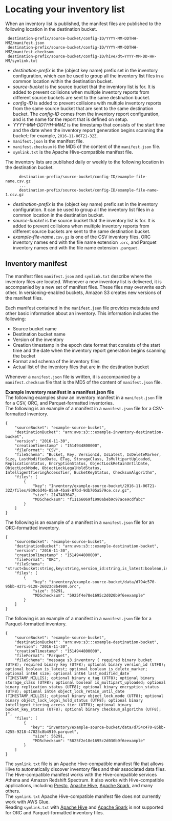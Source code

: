 # Locating your inventory list<a name="storage-inventory-location"></a>

When an inventory list is published, the manifest files are published to the following location in the destination bucket\.

```
 destination-prefix/source-bucket/config-ID/YYYY-MM-DDTHH-MMZ/manifest.json
 destination-prefix/source-bucket/config-ID/YYYY-MM-DDTHH-MMZ/manifest.checksum
 destination-prefix/source-bucket/config-ID/hive/dt=YYYY-MM-DD-HH-MM/symlink.txt
```
+ *destination\-prefix* is the \(object key name\) prefix set in the inventory configuration, which can be used to group all the inventory list files in a common location within the destination bucket\.
+ *source\-bucket* is the source bucket that the inventory list is for\. It is added to prevent collisions when multiple inventory reports from different source buckets are sent to the same destination bucket\.
+ *config\-ID* is added to prevent collisions with multiple inventory reports from the same source bucket that are sent to the same destination bucket\. The *config\-ID* comes from the inventory report configuration, and is the name for the report that is defined on setup\.
+ *YYYY\-MM\-DDTHH\-MMZ* is the timestamp that consists of the start time and the date when the inventory report generation begins scanning the bucket; for example, `2016-11-06T21-32Z`\.
+ `manifest.json` is the manifest file\. 
+ `manifest.checksum` is the MD5 of the content of the `manifest.json` file\. 
+ `symlink.txt` is the Apache Hive\-compatible manifest file\. 

The inventory lists are published daily or weekly to the following location in the destination bucket\.

```
      destination-prefix/source-bucket/config-ID/example-file-name.csv.gz
      ...
      destination-prefix/source-bucket/config-ID/example-file-name-1.csv.gz
```
+ *destination\-prefix* is the \(object key name\) prefix set in the inventory configuration\. It can be used to group all the inventory list files in a common location in the destination bucket\.
+ *source\-bucket* is the source bucket that the inventory list is for\. It is added to prevent collisions when multiple inventory reports from different source buckets are sent to the same destination bucket\.
+ *example\-file\-name*`.csv.gz` is one of the CSV inventory files\. ORC inventory names end with the file name extension `.orc`, and Parquet inventory names end with the file name extension `.parquet`\.

## Inventory manifest<a name="storage-inventory-location-manifest"></a>

The manifest files `manifest.json` and `symlink.txt` describe where the inventory files are located\. Whenever a new inventory list is delivered, it is accompanied by a new set of manifest files\. These files may overwrite each other\. In versioning\-enabled buckets, Amazon S3 creates new versions of the manifest files\. 

Each manifest contained in the `manifest.json` file provides metadata and other basic information about an inventory\. This information includes the following:
+ Source bucket name
+ Destination bucket name
+ Version of the inventory
+ Creation timestamp in the epoch date format that consists of the start time and the date when the inventory report generation begins scanning the bucket
+ Format and schema of the inventory files
+ Actual list of the inventory files that are in the destination bucket

Whenever a `manifest.json` file is written, it is accompanied by a `manifest.checksum` file that is the MD5 of the content of `manifest.json` file\.

**Example Inventory manifest in a manifest\.json file**  
The following examples show an inventory manifest in a `manifest.json` file for a CSV, ORC, and Parquet\-formatted inventories\.  
The following is an example of a manifest in a `manifest.json` file for a CSV\-formatted inventory\.  

```
{
    "sourceBucket": "example-source-bucket",
    "destinationBucket": "arn:aws:s3:::example-inventory-destination-bucket",
    "version": "2016-11-30",
    "creationTimestamp" : "1514944800000",
    "fileFormat": "CSV",
    "fileSchema": "Bucket, Key, VersionId, IsLatest, IsDeleteMarker, Size, LastModifiedDate, ETag, StorageClass, IsMultipartUploaded, ReplicationStatus, EncryptionStatus, ObjectLockRetainUntilDate, ObjectLockMode, ObjectLockLegalHoldStatus, IntelligentTieringAccessTier, BucketKeyStatus, ChecksumAlgorithm",
    "files": [
        {
            "key": "Inventory/example-source-bucket/2016-11-06T21-32Z/files/939c6d46-85a9-4ba8-87bd-9db705a579ce.csv.gz",
            "size": 2147483647,
            "MD5checksum": "f11166069f1990abeb9c97ace9cdfabc"
        }
    ]
}
```
The following is an example of a manifest in a `manifest.json` file for an ORC\-formatted inventory\.  

```
{
    "sourceBucket": "example-source-bucket",
    "destinationBucket": "arn:aws:s3:::example-destination-bucket",
    "version": "2016-11-30",
    "creationTimestamp" : "1514944800000",
    "fileFormat": "ORC",
    "fileSchema": "struct<bucket:string,key:string,version_id:string,is_latest:boolean,is_delete_marker:boolean,size:bigint,last_modified_date:timestamp,e_tag:string,storage_class:string,is_multipart_uploaded:boolean,replication_status:string,encryption_status:string,object_lock_retain_until_date:timestamp,object_lock_mode:string,object_lock_legal_hold_status:string,intelligent_tiering_access_tier:string,bucket_key_status:string,checksum_algorithm:string>",
    "files": [
        {
            "key": "inventory/example-source-bucket/data/d794c570-95bb-4271-9128-26023c8b4900.orc",
            "size": 56291,
            "MD5checksum": "5925f4e78e1695c2d020b9f6eexample"
        }
    ]
}
```
The following is an example of a manifest in a `manifest.json` file for a Parquet\-formatted inventory\.  

```
{
    "sourceBucket": "example-source-bucket",
    "destinationBucket": "arn:aws:s3:::example-destination-bucket",
    "version": "2016-11-30",
    "creationTimestamp" : "1514944800000",
    "fileFormat": "Parquet",
    "fileSchema": "message s3.inventory { required binary bucket (UTF8); required binary key (UTF8); optional binary version_id (UTF8); optional boolean is_latest; optional boolean is_delete_marker; optional int64 size; optional int64 last_modified_date (TIMESTAMP_MILLIS); optional binary e_tag (UTF8); optional binary storage_class (UTF8); optional boolean is_multipart_uploaded; optional binary replication_status (UTF8); optional binary encryption_status (UTF8); optional int64 object_lock_retain_until_date (TIMESTAMP_MILLIS); optional binary object_lock_mode (UTF8); optional binary object_lock_legal_hold_status (UTF8); optional binary intelligent_tiering_access_tier (UTF8); optional binary bucket_key_status (UTF8); optional binary checksum_algorithm (UTF8); }",
    "files": [
        {
           "key": "inventory/example-source-bucket/data/d754c470-85bb-4255-9218-47023c8b4910.parquet",
            "size": 56291,
            "MD5checksum": "5825f2e18e1695c2d030b9f6eexample"
        }
    ]
}
```
The `symlink.txt` file is an Apache Hive\-compatible manifest file that allows Hive to automatically discover inventory files and their associated data files\. The Hive\-compatible manifest works with the Hive\-compatible services Athena and Amazon Redshift Spectrum\. It also works with Hive\-compatible applications, including [Presto](https://prestodb.io/), [Apache Hive](https://hive.apache.org/), [Apache Spark](https://databricks.com/spark/about/), and many others\.  
The `symlink.txt` Apache Hive\-compatible manifest file does not currently work with AWS Glue\.  
Reading `symlink.txt` with [Apache Hive](https://hive.apache.org/) and [Apache Spark](https://databricks.com/spark/about/) is not supported for ORC and Parquet\-formatted inventory files\. 